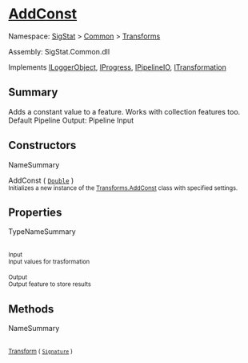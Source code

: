 # [AddConst](./AddConst.md)

Namespace: [SigStat]() > [Common](./../README.md) > [Transforms](./README.md)

Assembly: SigStat.Common.dll

Implements [ILoggerObject](./../ILoggerObject.md), [IProgress](./../Helpers/IProgress.md), [IPipelineIO](./../Pipeline/IPipelineIO.md), [ITransformation](./../ITransformation.md)

## Summary
Adds a constant value to a feature. Works with collection features too.  <br>Default Pipeline Output: Pipeline Input

## Constructors

NameSummary

AddConst ( [`Double`](https://docs.microsoft.com/en-us/dotnet/api/System.Double) )<br><sub>Initializes a new instance of the [Transforms.AddConst](https://github.com/hargitomi97/sigstat/blob/master/docs/md/SigStat/Common/Transforms/AddConst.md) class with specified settings.</sub><br>


## Properties

TypeNameSummary

<br><sub>Input</sub><br><sub>Input values for trasformation</sub><br>
<br><sub>Output</sub><br><sub>Output feature to store results</sub><br>


## Methods

NameSummary

<br><sub>[Transform](./Methods/AddConst-100663603.md) ( [`Signature`](./../Signature.md) )</sub><br><sub></sub><br>


